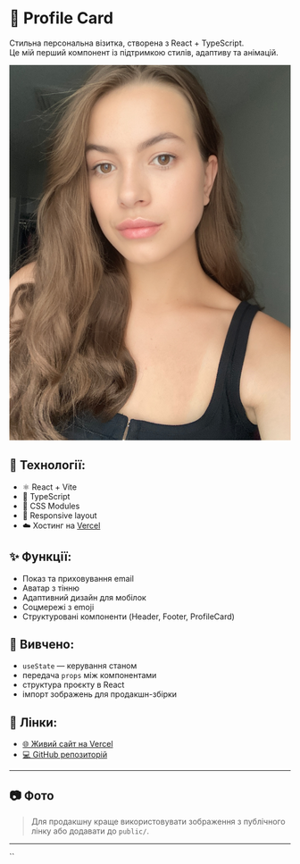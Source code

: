 # 👤 Profile Card

Стильна персональна візитка, створена з React + TypeScript.  
Це мій перший компонент із підтримкою стилів, адаптиву та анімацій.

![Screenshot](./src/assets/my-photo.jpg)

## 🔧 Технології:
- ⚛️ React + Vite
- 📘 TypeScript
- 🎨 CSS Modules
- 📱 Responsive layout
- ☁️ Хостинг на [Vercel](https://vercel.com)

## ✨ Функції:
- Показ та приховування email
- Аватар з тінню
- Адаптивний дизайн для мобілок
- Соцмережі з emoji
- Структуровані компоненти (Header, Footer, ProfileCard)

## 🧠 Вивчено:
- `useState` — керування станом
- передача `props` між компонентами
- структура проєкту в React
- імпорт зображень для продакшн-збірки

## 📌 Лінки:
- [🌐 Живий сайт на Vercel](https://your-vercel-link.vercel.app)
- [💻 GitHub репозиторій](https://github.com/yourname/profile-card)

---

## 📷 Фото
> Для продакшну краще використовувати зображення з публічного лінку або додавати до `public/`.

---
``
